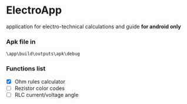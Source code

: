 # ElectroApp
application for electro-technical calculations and guide
**for android only**

### Apk file in ###
```\app\build\outputs\apk\debug```

### Functions list ###
- [x] Ohm rules calculator
- [ ] Rezistor color codes
- [ ] RLC current/voltage angle
